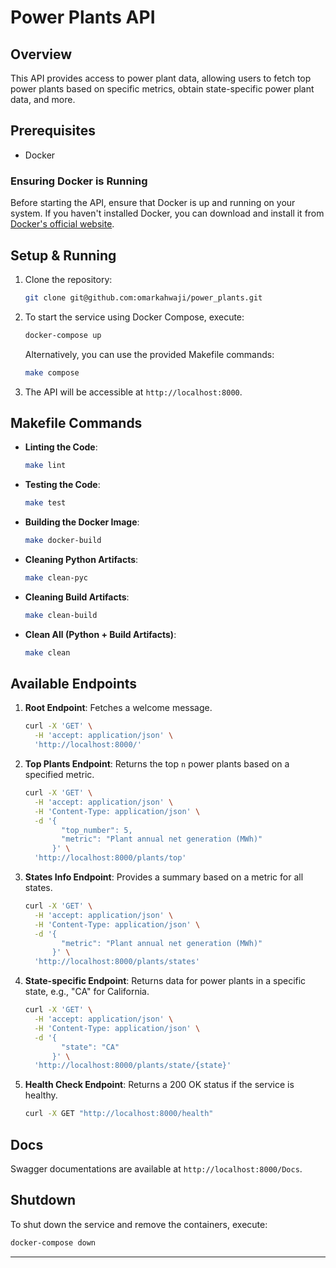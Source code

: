 
# Power Plants API

## Overview

This API provides access to power plant data, allowing users to fetch top power plants based on specific metrics, obtain state-specific power plant data, and more.

## Prerequisites

- Docker

### Ensuring Docker is Running

Before starting the API, ensure that Docker is up and running on your system. If you haven't installed Docker, you can download and install it from [Docker's official website](https://www.docker.com/products/docker-desktop).

## Setup & Running

1. Clone the repository:
   ```bash
   git clone git@github.com:omarkahwaji/power_plants.git
   ```

2. To start the service using Docker Compose, execute:
   ```bash
   docker-compose up
   ```

   Alternatively, you can use the provided Makefile commands:
   ```bash
   make compose
   ```

3. The API will be accessible at `http://localhost:8000`.

## Makefile Commands

- **Linting the Code**:
   ```bash
   make lint
   ```

- **Testing the Code**:
   ```bash
   make test
   ```

- **Building the Docker Image**:
   ```bash
   make docker-build
   ```

- **Cleaning Python Artifacts**:
   ```bash
   make clean-pyc
   ```

- **Cleaning Build Artifacts**:
   ```bash
   make clean-build
   ```

- **Clean All (Python + Build Artifacts)**:
   ```bash
   make clean
   ```

## Available Endpoints

1. **Root Endpoint**:
   Fetches a welcome message.
   ```bash
   curl -X 'GET' \
     -H 'accept: application/json' \
     'http://localhost:8000/'
   ```

2. **Top Plants Endpoint**:
   Returns the top `n` power plants based on a specified metric.
   ```bash
   curl -X 'GET' \
     -H 'accept: application/json' \
     -H 'Content-Type: application/json' \
     -d '{
           "top_number": 5,
           "metric": "Plant annual net generation (MWh)"
         }' \
     'http://localhost:8000/plants/top'

   ```

3. **States Info Endpoint**:
   Provides a summary based on a metric for all states.
   ```bash
   curl -X 'GET' \
     -H 'accept: application/json' \
     -H 'Content-Type: application/json' \
     -d '{
           "metric": "Plant annual net generation (MWh)"
         }' \
     'http://localhost:8000/plants/states'

   ```

4. **State-specific Endpoint**:
   Returns data for power plants in a specific state, e.g., "CA" for California.
   ```bash
   curl -X 'GET' \
     -H 'accept: application/json' \
     -H 'Content-Type: application/json' \
     -d '{
           "state": "CA"
         }' \
     'http://localhost:8000/plants/state/{state}'

   ```

5. **Health Check Endpoint**:
   Returns a 200 OK status if the service is healthy.
   ```bash
   curl -X GET "http://localhost:8000/health"
   ```



## Docs

Swagger documentations are available at `http://localhost:8000/Docs`.

## Shutdown

To shut down the service and remove the containers, execute:
```bash
docker-compose down
```

---
